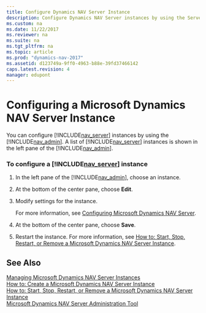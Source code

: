 ```yaml
---
title: Configure Dynamics NAV Server Instance
description: Configure Dynamics NAV Server instances by using the Server Administration tool. A list of Server instances are displayed in the left pane of the tool. 
ms.custom: na
ms.date: 11/22/2017
ms.reviewer: na
ms.suite: na
ms.tgt_pltfrm: na
ms.topic: article
ms.prod: "dynamics-nav-2017"
ms.assetid: d123749a-9ff0-4963-b88e-39fd37466142
caps.latest.revision: 4
manager: edupont
---
```

# Configuring a Microsoft Dynamics NAV Server Instance
You can configure [!INCLUDE[nav_server](includes/nav_server_md.md)] instances by using the [!INCLUDE[nav_admin](includes/nav_admin_md.md)]. A list of [!INCLUDE[nav_server](includes/nav_server_md.md)] instances is shown in the left pane of the [!INCLUDE[nav_admin](includes/nav_admin_md.md)].  
  
### To configure a [!INCLUDE[nav_server](includes/nav_server_md.md)] instance  
  
1.  In the left pane of the [!INCLUDE[nav_admin](includes/nav_admin_md.md)], choose an instance.  
  
2.  At the bottom of the center pane, choose **Edit**.  
  
3.  Modify settings for the instance.  
  
     For more information, see [Configuring Microsoft Dynamics NAV Server](Configuring-Microsoft-Dynamics-NAV-Server.md).  
  
4.  At the bottom of the center pane, choose **Save**.  
  
5.  Restart the instance. For more information, see [How to: Start, Stop, Restart, or Remove a Microsoft Dynamics NAV Server Instance](How-to--Start--Stop--Restart--or-Remove-a-Microsoft-Dynamics-NAV-Server-Instance.md).  
  
## See Also  
 [Managing Microsoft Dynamics NAV Server Instances](Managing-Microsoft-Dynamics-NAV-Server-Instances.md)   
 [How to: Create a Microsoft Dynamics NAV Server Instance](How-to--Create-a-Microsoft-Dynamics-NAV-Server-Instance.md)   
 [How to: Start, Stop, Restart, or Remove a Microsoft Dynamics NAV Server Instance](How-to--Start--Stop--Restart--or-Remove-a-Microsoft-Dynamics-NAV-Server-Instance.md)   
 [Microsoft Dynamics NAV Server Administration Tool](Microsoft-Dynamics-NAV-Server-Administration-Tool.md)